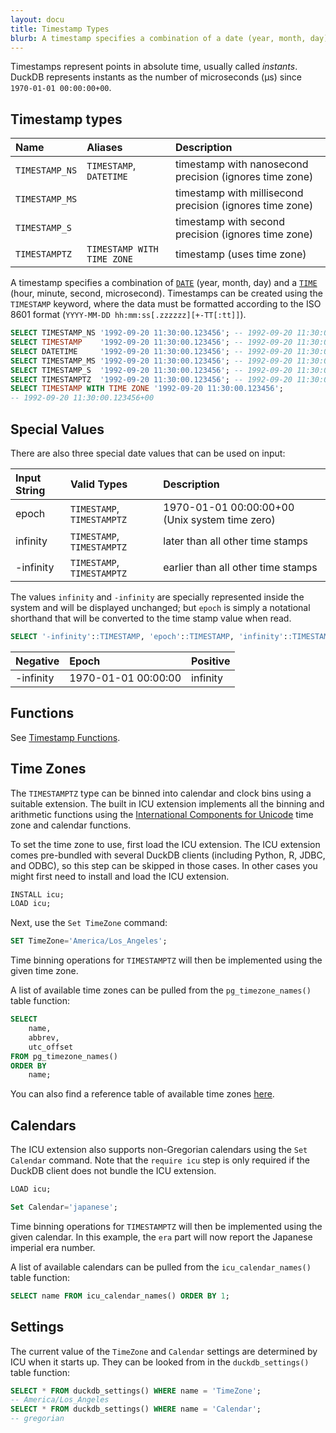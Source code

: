 ```yaml
---
layout: docu
title: Timestamp Types
blurb: A timestamp specifies a combination of a date (year, month, day) and a time (hour, minute, second, microsecond).
---
```


Timestamps represent points in absolute time, usually called *instants*.
DuckDB represents instants as the number of microseconds (µs) since `1970-01-01 00:00:00+00`.

## Timestamp types

| Name | Aliases | Description |
|:---|:---|:---|
| `TIMESTAMP_NS` | `TIMESTAMP`, `DATETIME`    | timestamp with nanosecond precision (ignores time zone)  |
| `TIMESTAMP_MS` |                            | timestamp with millisecond precision (ignores time zone) |
| `TIMESTAMP_S`  |                            | timestamp with second precision (ignores time zone)      |
| `TIMESTAMPTZ`  | `TIMESTAMP WITH TIME ZONE` | timestamp (uses time zone)                               |

A timestamp specifies a combination of [`DATE`](date) (year, month, day) and a [`TIME`](time) (hour, minute, second, microsecond). Timestamps can be created using the `TIMESTAMP` keyword, where the data must be formatted according to the ISO 8601 format (`YYYY-MM-DD hh:mm:ss[.zzzzzz][+-TT[:tt]]`).

```sql
SELECT TIMESTAMP_NS '1992-09-20 11:30:00.123456'; -- 1992-09-20 11:30:00.123456
SELECT TIMESTAMP    '1992-09-20 11:30:00.123456'; -- 1992-09-20 11:30:00.123456
SELECT DATETIME     '1992-09-20 11:30:00.123456'; -- 1992-09-20 11:30:00.123456
SELECT TIMESTAMP_MS '1992-09-20 11:30:00.123456'; -- 1992-09-20 11:30:00.123
SELECT TIMESTAMP_S  '1992-09-20 11:30:00.123456'; -- 1992-09-20 11:30:00
SELECT TIMESTAMPTZ  '1992-09-20 11:30:00.123456'; -- 1992-09-20 11:30:00.123456+00
SELECT TIMESTAMP WITH TIME ZONE '1992-09-20 11:30:00.123456';
-- 1992-09-20 11:30:00.123456+00
```

## Special Values

There are also three special date values that can be used on input:

| Input String | Valid Types                           | Description                                    |
|:-------------|:--------------------------------------|:-----------------------------------------------|
| epoch	       | `TIMESTAMP`, `TIMESTAMPTZ`            | 1970-01-01 00:00:00+00 (Unix system time zero) |
| infinity	   | `TIMESTAMP`, `TIMESTAMPTZ`            | later than all other time stamps               |
| -infinity	   | `TIMESTAMP`, `TIMESTAMPTZ`            | earlier than all other time stamps             |

The values `infinity` and `-infinity` are specially represented inside the system and will be displayed unchanged; 
but `epoch` is simply a notational shorthand that will be converted to the time stamp value when read.

```sql
SELECT '-infinity'::TIMESTAMP, 'epoch'::TIMESTAMP, 'infinity'::TIMESTAMP;
```

| Negative  | Epoch               | Positive |
|:----------|:--------------------|:---------|
| -infinity | 1970-01-01 00:00:00 | infinity |

## Functions

See [Timestamp Functions](../../sql/functions/timestamp).

## Time Zones

The `TIMESTAMPTZ` type can be binned into calendar and clock bins using a suitable extension.
The built in ICU extension implements all the binning and arithmetic functions using the
[International Components for Unicode](https://icu.unicode.org) time zone and calendar functions.

<!-- 
    To find the ICU installation information, for Python and R look in CMakeLists.txt.
    For JDBC/ODBC, check the GitHub Actions CI workflows (duckdb/.github/workflows/). 
    For NodeJS, I couldn't find anything
-->
To set the time zone to use, first load the ICU extension. The ICU extension comes pre-bundled
with several DuckDB clients (including Python, R, JDBC, and ODBC), so this step can be skipped in those cases. In other cases you might first need to install and load the ICU extension.

```sql
INSTALL icu;
LOAD icu;
```

Next, use the `Set TimeZone` command:

```sql
SET TimeZone='America/Los_Angeles';
```

Time binning operations for `TIMESTAMPTZ` will then be implemented using the given time zone.

A list of available time zones can be pulled from the `pg_timezone_names()` table function:

```sql
SELECT 
    name,
    abbrev,
    utc_offset 
FROM pg_timezone_names() 
ORDER BY 
    name;
```

You can also find a reference table of available time zones [here](../../sql/data_types/timezones).

## Calendars

The ICU extension also supports non-Gregorian calendars using the `Set Calendar` command.
Note that the `require icu` step is only required if the DuckDB client does not bundle the
ICU extension. 

```sql
LOAD icu;

Set Calendar='japanese';
```

Time binning operations for `TIMESTAMPTZ` will then be implemented using the given calendar.
In  this example, the `era` part will now report the Japanese imperial era number.

A list of available calendars can be pulled from the `icu_calendar_names()` table function:

```sql
SELECT name FROM icu_calendar_names() ORDER BY 1;
```

## Settings

The current value of the `TimeZone` and `Calendar` settings are determined by ICU when it starts up.
They can be looked from in the `duckdb_settings()` table function:

```sql
SELECT * FROM duckdb_settings() WHERE name = 'TimeZone';
-- America/Los_Angeles
SELECT * FROM duckdb_settings() WHERE name = 'Calendar';
-- gregorian
```
